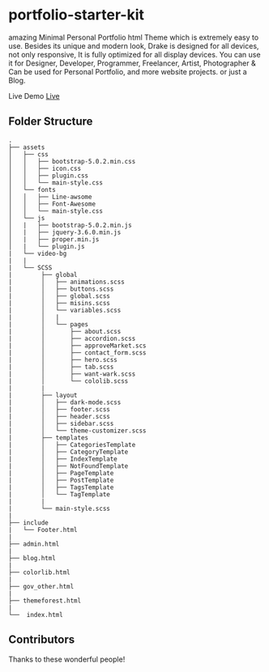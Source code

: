 # portfolio-starter-kit


amazing Minimal Personal Portfolio html Theme which is extremely easy to use. Besides its unique and modern look, Drake is designed for all devices, not only responsive, It is fully optimized for all display devices. You can use it for Designer, Developer, Programmer, Freelancer, Artist, Photographer & Can be used for Personal Portfolio, and more website projects. or just a Blog.

Live Demo <a href="https://sai4ul.github.io/portfolio-starter-kit/" target="_blank">Live</a>

## Folder Structure

```
.
├── assets
│   ├── css
│   │   ├── bootstrap-5.0.2.min.css
│   │   ├── icon.css
│   │   ├── plugin.css
│   │   └── main-style.css
│   └── fonts
│   │   ├── Line-awsome
│   │   ├── Font-Awesome
│   │   └── main-style.css
│   └── js
│   |   ├── bootstrap-5.0.2.min.js
│   |   ├── jquery-3.6.0.min.js
│   |   ├── proper.min.js
│   |   └── plugin.js
|   └── video-bg
|   |
|   └── SCSS
|        ├── global
|        │   ├── animations.scss
|        │   ├── buttons.scss
|        │   ├── global.scss
|        │   ├── misins.scss
|        │   └── variables.scss
|        │   |
|        │   └── pages
|        │       ├── about.scss
|        │       ├── accordion.scss
|        │       ├── approveMarket.scs
|        │       ├── contact_form.scss
|        │       ├── hero.scss
|        │       ├── tab.scss
|        │       ├── want-wark.scss
|        │       └── cololib.scss
|        |
|        ├── layout
|        │   ├── dark-mode.scss
|        │   ├── footer.scss
|        │   ├── header.scss
|        │   ├── sidebar.scss
|        │   └── theme-customizer.scss
|        ├── templates
|        │   ├── CategoriesTemplate
|        │   ├── CategoryTemplate
|        │   ├── IndexTemplate
|        │   ├── NotFoundTemplate
|        │   ├── PageTemplate
|        │   ├── PostTemplate
|        │   ├── TagsTemplate
|        │   └── TagTemplate
|        |
|        └── main-style.scss
|
├── include
|   └── Footer.html
|
├── admin.html
|
├── blog.html
|
├── colorlib.html
|
├── gov_other.html
|
├── themeforest.html
|
└──  index.html

```


## Contributors

Thanks to these wonderful people!

<!-- Single -->
<!-- | [<img alt="ihororlovskyi" src="https://avatars.githubusercontent.com/u/7969737?v=4&s=117" width="117">](https://github.com/ihororlovskyi) | [<img alt="rtveitch" src="https://avatars.githubusercontent.com/u/25228001?v=4&s=117" width="117">](https://github.com/rtveitch) | [<img alt="timbroder" src="https://avatars.githubusercontent.com/u/121503?v=4&s=117" width="117">](https://github.com/timbroder) | [<img alt="yodahuang" src="https://avatars.githubusercontent.com/u/11242657?v=4&s=117" width="117">](https://github.com/yodahuang) | [<img alt="axelclark" src="https://avatars.githubusercontent.com/u/16856928?v=4&s=117" width="117">](https://github.com/axelclark) | [<img alt="tonyz0x0" src="https://avatars.githubusercontent.com/u/29159357?v=4&s=117" width="117">](https://github.com/tonyz0x0) |
| :---------------------------------------------------------------------------------------------------------------------------------------: | :------------------------------------------------------------------------------------------------------------------------------: | :------------------------------------------------------------------------------------------------------------------------------: | :--------------------------------------------------------------------------------------------------------------------------------: | :--------------------------------------------------------------------------------------------------------------------------------: | :------------------------------------------------------------------------------------------------------------------------------: |
|                                             [ihororlovskyi](https://github.com/ihororlovskyi)                                             |                                             [rtveitch](https://github.com/rtveitch)                                              |                                            [timbroder](https://github.com/timbroder)                                             |                                             [yodahuang](https://github.com/yodahuang)                                              |                                             [axelclark](https://github.com/axelclark)                                              |                                             [tonyz0x0](https://github.com/tonyz0x0)                                              | -->
